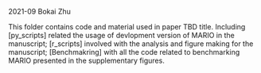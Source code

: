 2021-09
Bokai Zhu

This folder contains code and material used in paper TBD title. Including [py_scripts] related the usage of devlopment version of MARIO in the manuscript; [r_scripts] involved with the analysis and figure making for the manuscript; [Benchmakring] with all the code related to benchmarking MARIO presented in the supplementary figures.

